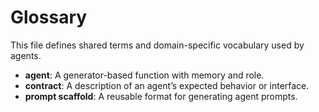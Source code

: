 

# Glossary

This file defines shared terms and domain-specific vocabulary used by agents.

- **agent**: A generator-based function with memory and role.
- **contract**: A description of an agent’s expected behavior or interface.
- **prompt scaffold**: A reusable format for generating agent prompts.
